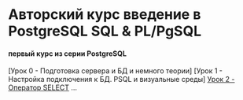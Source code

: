 # Авторский курс введение в PostgreSQL SQL & PL/PgSQL
#### первый курс из серии PostgreSQL

[Урок 0 - Подготовка сервера и БД и немного теории]
[Урок 1 - Настройка подключения к БД. PSQL и визуальные среды]
[Урок 2 - Оператор SELECT](02_PG_Select.md)
...
